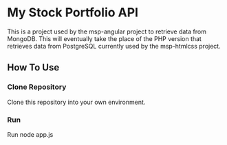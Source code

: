 # My Stock Portfolio API

This is a project used by the msp-angular project to retrieve data from MongoDB. This
will eventually take the place of the PHP version that retrieves data from PostgreSQL
currently used by the msp-htmlcss project.

## How To Use

### Clone Repository

Clone this repository into your own environment.

### Run

Run node app.js
